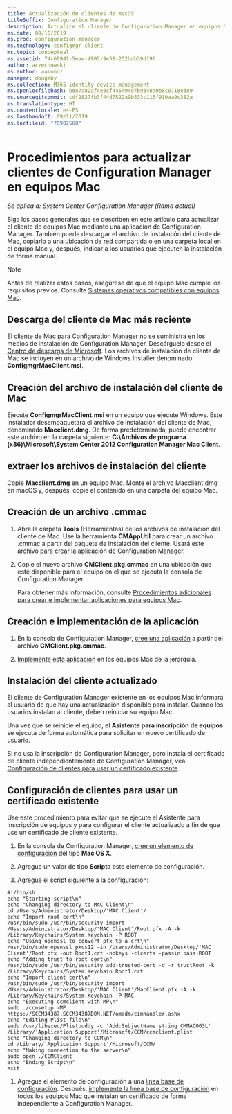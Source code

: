 ```yaml
---
title: Actualización de clientes de macOS
titleSuffix: Configuration Manager
description: Actualice el cliente de Configuration Manager en equipos Mac.
ms.date: 09/10/2019
ms.prod: configuration-manager
ms.technology: configmgr-client
ms.topic: conceptual
ms.assetid: 74c60941-5eae-4905-9e58-252bdb39df96
author: aczechowski
ms.author: aaroncz
manager: dougeby
ms.collection: M365-identity-device-management
ms.openlocfilehash: b887a82afce8cf446494e7b9348a0b8c0718e389
ms.sourcegitcommit: cdf2827fb3f44d7522a9b533c115f910aa9c382a
ms.translationtype: HT
ms.contentlocale: es-ES
ms.lasthandoff: 09/11/2019
ms.locfileid: "70902568"
---
```

# <a name="how-to-upgrade-clients-on-mac-computers-in-configuration-manager"></a>Procedimientos para actualizar clientes de Configuration Manager en equipos Mac

*Se aplica a: System Center Configuration Manager (Rama actual)*

Siga los pasos generales que se describen en este artículo para actualizar el cliente de equipos Mac mediante una aplicación de Configuration Manager. También puede descargar el archivo de instalación del cliente de Mac, copiarlo a una ubicación de red compartida o en una carpeta local en el equipo Mac y, después, indicar a los usuarios que ejecuten la instalación de forma manual.  

> [!NOTE]  
> Antes de realizar estos pasos, asegúrese de que el equipo Mac cumple los requisitos previos. Consulte [Sistemas operativos compatibles con equipos Mac](/sccm/plan-design/configs/supported-operating-systems-for-clients-and-devices#mac-computers).  

## <a name="download-the-latest-mac-client"></a>Descarga del cliente de Mac más reciente

El cliente de Mac para Configuration Manager no se suministra en los medios de instalación de Configuration Manager. Descárguelo desde el [Centro de descarga de Microsoft](https://www.microsoft.com/download/details.aspx?id=47719). Los archivos de instalación de cliente de Mac se incluyen en un archivo de Windows Installer denominado **ConfigmgrMacClient.msi**.  

## <a name="create-the-mac-client-installation-file"></a>Creación del archivo de instalación del cliente de Mac

Ejecute **ConfigmgrMacClient.msi** en un equipo que ejecute Windows. Este instalador desempaquetará el archivo de instalación del cliente de Mac, denominado **Macclient.dmg**. De forma predeterminada, puede encontrar este archivo en la carpeta siguiente: **C:\Archivos de programa (x86)\Microsoft\System Center 2012 Configuration Manager Mac Client**.  

## <a name="extract-the-client-installation-files"></a>extraer los archivos de instalación del cliente

Copie **Macclient.dmg** en un equipo Mac. Monte el archivo Macclient.dmg en macOS y, después, copie el contenido en una carpeta del equipo Mac.  

## <a name="create-a-cmmac-file"></a>Creación de un archivo .cmmac

1. Abra la carpeta **Tools** (Herramientas) de los archivos de instalación del cliente de Mac. Use la herramienta **CMAppUtil** para crear un archivo .cmmac a partir del paquete de instalación del cliente. Usará este archivo para crear la aplicación de Configuration Manager.  

2. Copie el nuevo archivo **CMClient.pkg.cmmac** en una ubicación que esté disponible para el equipo en el que se ejecuta la consola de Configuration Manager.  

    Para obtener más información, consulte [Procedimientos adicionales para crear e implementar aplicaciones para equipos Mac](/sccm/apps/get-started/creating-mac-computer-applications#supplemental-procedures-to-create-and-deploy-applications-for-mac-computers).  

## <a name="create-and-deploy-the-app"></a>Creación e implementación de la aplicación

1. En la consola de Configuration Manager, [cree una aplicación](/sccm/apps/get-started/creating-mac-computer-applications) a partir del archivo **CMClient.pkg.cmmac**.  

2. [Implemente esta aplicación](/sccm/apps/deploy-use/deploy-applications) en los equipos Mac de la jerarquía.  

## <a name="install-the-updated-client"></a>Instalación del cliente actualizado

El cliente de Configuration Manager existente en los equipos Mac informará al usuario de que hay una actualización disponible para instalar. Cuando los usuarios instalan al cliente, deben reiniciar su equipo Mac.  

Una vez que se reinicie el equipo, el **Asistente para inscripción de equipos** se ejecuta de forma automática para solicitar un nuevo certificado de usuario.

Si no usa la inscripción de Configuration Manager, pero instala el certificado de cliente independientemente de Configuration Manager, vea [Configuración de clientes para usar un certificado existente](#BKMK_UpgradingClient_MachineEnrollment).  

## <a name="BKMK_UpgradingClient_MachineEnrollment"></a> Configuración de clientes para usar un certificado existente

Use este procedimiento para evitar que se ejecute el Asistente para inscripción de equipos y para configurar el cliente actualizado a fin de que use un certificado de cliente existente.  

1. En la consola de Configuration Manager, [cree un elemento de configuración](/sccm/compliance/deploy-use/create-configuration-items-for-mac-os-x-devices-managed-with-the-client) del tipo **Mac OS X**.  

1. Agregue un valor de tipo **Script**a este elemento de configuración.  

1. Agregue el script siguiente a la configuración:  

  ``` Shell
  #!/bin/sh  
  echo "Starting script\n"  
  echo "Changing directory to MAC Client\n"  
  cd /Users/Administrator/Desktop/'MAC Client'/  
  echo "Import root cert\n"  
  /usr/bin/sudo /usr/bin/security import /Users/Administrator/Desktop/'MAC Client'/Root.pfx -A -k /Library/Keychains/System.Keychain -P ROOT  
  echo "Using openssl to convert pfx to a crt\n"  
  /usr/bin/sudo openssl pkcs12 -in /Users/Administrator/Desktop/'MAC Client'/Root.pfx -out Root1.crt -nokeys -clcerts -passin pass:ROOT  
  echo "Adding trust to root cert\n"  
  /usr/bin/sudo /usr/bin/security add-trusted-cert -d -r trustRoot -k /Library/Keychains/System.Keychain Root1.crt  
  echo "Import client cert\n"  
  /usr/bin/sudo /usr/bin/security import /Users/Administrator/Desktop/'MAC Client'/MacClient.pfx -A -k /Library/Keychains/System.Keychain -P MAC  
  echo "Executing ccmclient with MP\n"  
  sudo ./ccmsetup -MP https://SCCM34387.SCCM34387DOM.NET/omadm/cimhandler.ashx  
  echo "Editing Plist file\n"  
  sudo /usr/libexec/Plistbuddy -c 'Add:SubjectName string CMMAC003L' /Library/'Application Support'/Microsoft/CCM/ccmclient.plist  
  echo "Changing directory to CCM\n"  
  cd /Library/'Application Support'/Microsoft/CCM/  
  echo "Making connection to the server\n"  
  sudo open ./CCMClient  
  echo "Ending Script\n"  
  exit  
  ```  

1. Agregue el elemento de configuración a una [línea base de configuración](/sccm/compliance/deploy-use/create-configuration-baselines). Después, [implemente la línea base de configuración](/sccm/compliance/deploy-use/deploy-configuration-baselines) en todos los equipos Mac que instalan un certificado de forma independiente a Configuration Manager.  
